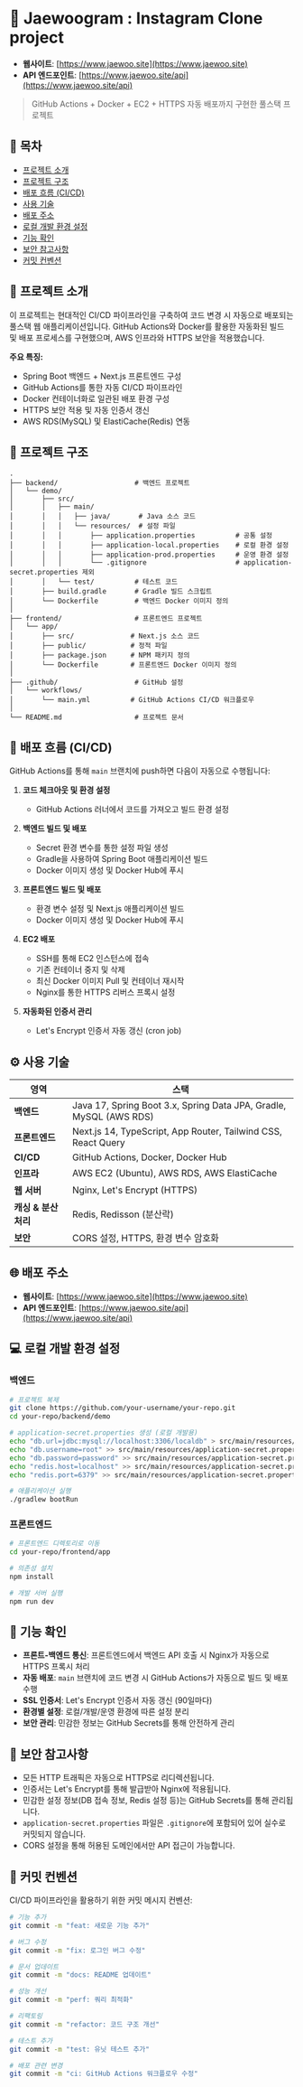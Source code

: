 # 🐳 Jaewoogram : Instagram Clone project

- **웹사이트**: [https://www.jaewoo.site](https://www.jaewoo.site)
- **API 엔드포인트**: [https://www.jaewoo.site/api](https://www.jaewoo.site/api)

> GitHub Actions + Docker + EC2 + HTTPS 자동 배포까지 구현한 풀스택 프로젝트

## 📌 목차
- [프로젝트 소개](#-프로젝트-소개)
- [프로젝트 구조](#-프로젝트-구조)
- [배포 흐름 (CI/CD)](#-배포-흐름-cicd)
- [사용 기술](#️-사용-기술)
- [배포 주소](#-배포-주소)
- [로컬 개발 환경 설정](#-로컬-개발-환경-설정)
- [기능 확인](#-기능-확인)
- [보안 참고사항](#-보안-참고사항)
- [커밋 컨벤션](#-커밋-컨벤션)

## 🚀 프로젝트 소개

이 프로젝트는 현대적인 CI/CD 파이프라인을 구축하여 코드 변경 시 자동으로 배포되는 풀스택 웹 애플리케이션입니다. GitHub Actions와 Docker를 활용한 자동화된 빌드 및 배포 프로세스를 구현했으며, AWS 인프라와 HTTPS 보안을 적용했습니다.

**주요 특징:**
- Spring Boot 백엔드 + Next.js 프론트엔드 구성
- GitHub Actions를 통한 자동 CI/CD 파이프라인
- Docker 컨테이너화로 일관된 배포 환경 구성
- HTTPS 보안 적용 및 자동 인증서 갱신
- AWS RDS(MySQL) 및 ElastiCache(Redis) 연동

## 📁 프로젝트 구조

```
.
├── backend/                   # 백엔드 프로젝트
│   └── demo/
│       ├── src/
│       │   ├── main/
│       │   │   ├── java/       # Java 소스 코드
│       │   │   └── resources/  # 설정 파일
│       │   │       ├── application.properties          # 공통 설정
│       │   │       ├── application-local.properties    # 로컬 환경 설정
│       │   │       ├── application-prod.properties     # 운영 환경 설정
│       │   │       └── .gitignore                      # application-secret.properties 제외
│       │   └── test/          # 테스트 코드
│       ├── build.gradle       # Gradle 빌드 스크립트
│       └── Dockerfile         # 백엔드 Docker 이미지 정의
│
├── frontend/                  # 프론트엔드 프로젝트
│   └── app/
│       ├── src/              # Next.js 소스 코드
│       ├── public/           # 정적 파일
│       ├── package.json      # NPM 패키지 정의
│       └── Dockerfile        # 프론트엔드 Docker 이미지 정의
│
├── .github/                   # GitHub 설정
│   └── workflows/
│       └── main.yml          # GitHub Actions CI/CD 워크플로우
│
└── README.md                  # 프로젝트 문서
```

## 🔄 배포 흐름 (CI/CD)

GitHub Actions를 통해 `main` 브랜치에 push하면 다음이 자동으로 수행됩니다:

1. **코드 체크아웃 및 환경 설정**
   - GitHub Actions 러너에서 코드를 가져오고 빌드 환경 설정

2. **백엔드 빌드 및 배포**
   - Secret 환경 변수를 통한 설정 파일 생성
   - Gradle을 사용하여 Spring Boot 애플리케이션 빌드
   - Docker 이미지 생성 및 Docker Hub에 푸시

3. **프론트엔드 빌드 및 배포**
   - 환경 변수 설정 및 Next.js 애플리케이션 빌드
   - Docker 이미지 생성 및 Docker Hub에 푸시

4. **EC2 배포**
   - SSH를 통해 EC2 인스턴스에 접속
   - 기존 컨테이너 중지 및 삭제
   - 최신 Docker 이미지 Pull 및 컨테이너 재시작
   - Nginx를 통한 HTTPS 리버스 프록시 설정

5. **자동화된 인증서 관리**
   - Let's Encrypt 인증서 자동 갱신 (cron job)

## ⚙️ 사용 기술

| 영역 | 스택 |
|------|------|
| **백엔드** | Java 17, Spring Boot 3.x, Spring Data JPA, Gradle, MySQL (AWS RDS) |
| **프론트엔드** | Next.js 14, TypeScript, App Router, Tailwind CSS, React Query |
| **CI/CD** | GitHub Actions, Docker, Docker Hub |
| **인프라** | AWS EC2 (Ubuntu), AWS RDS, AWS ElastiCache |
| **웹 서버** | Nginx, Let's Encrypt (HTTPS) |
| **캐싱 & 분산처리** | Redis, Redisson (분산락) |
| **보안** | CORS 설정, HTTPS, 환경 변수 암호화 |

## 🌐 배포 주소

- **웹사이트**: [https://www.jaewoo.site](https://www.jaewoo.site)
- **API 엔드포인트**: [https://www.jaewoo.site/api](https://www.jaewoo.site/api)

## 💻 로컬 개발 환경 설정

### 백엔드

```bash
# 프로젝트 복제
git clone https://github.com/your-username/your-repo.git
cd your-repo/backend/demo

# application-secret.properties 생성 (로컬 개발용)
echo "db.url=jdbc:mysql://localhost:3306/localdb" > src/main/resources/application-secret.properties
echo "db.username=root" >> src/main/resources/application-secret.properties
echo "db.password=password" >> src/main/resources/application-secret.properties
echo "redis.host=localhost" >> src/main/resources/application-secret.properties
echo "redis.port=6379" >> src/main/resources/application-secret.properties

# 애플리케이션 실행
./gradlew bootRun
```

### 프론트엔드

```bash
# 프론트엔드 디렉토리로 이동
cd your-repo/frontend/app

# 의존성 설치
npm install

# 개발 서버 실행
npm run dev
```

## 🧪 기능 확인

- **프론트-백엔드 통신**: 프론트엔드에서 백엔드 API 호출 시 Nginx가 자동으로 HTTPS 프록시 처리
- **자동 배포**: `main` 브랜치에 코드 변경 시 GitHub Actions가 자동으로 빌드 및 배포 수행
- **SSL 인증서**: Let's Encrypt 인증서 자동 갱신 (90일마다)
- **환경별 설정**: 로컬/개발/운영 환경에 따른 설정 분리
- **보안 관리**: 민감한 정보는 GitHub Secrets를 통해 안전하게 관리

## 🔐 보안 참고사항

- 모든 HTTP 트래픽은 자동으로 HTTPS로 리디렉션됩니다.
- 인증서는 Let's Encrypt를 통해 발급받아 Nginx에 적용됩니다.
- 민감한 설정 정보(DB 접속 정보, Redis 설정 등)는 GitHub Secrets를 통해 관리됩니다.
- `application-secret.properties` 파일은 `.gitignore`에 포함되어 있어 실수로 커밋되지 않습니다.
- CORS 설정을 통해 허용된 도메인에서만 API 접근이 가능합니다.

## 📝 커밋 컨벤션

CI/CD 파이프라인을 활용하기 위한 커밋 메시지 컨벤션:

```bash
# 기능 추가
git commit -m "feat: 새로운 기능 추가"

# 버그 수정
git commit -m "fix: 로그인 버그 수정"

# 문서 업데이트
git commit -m "docs: README 업데이트"

# 성능 개선
git commit -m "perf: 쿼리 최적화"

# 리팩토링
git commit -m "refactor: 코드 구조 개선"

# 테스트 추가
git commit -m "test: 유닛 테스트 추가"

# 배포 관련 변경
git commit -m "ci: GitHub Actions 워크플로우 수정"
```

